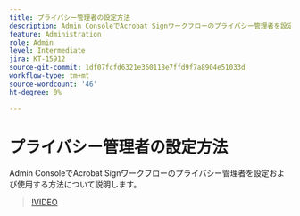 ```yaml
---
title: プライバシー管理者の設定方法
description: Admin ConsoleでAcrobat Signワークフローのプライバシー管理者を設定および使用する方法について説明します。
feature: Administration
role: Admin
level: Intermediate
jira: KT-15912
source-git-commit: 1df07fcfd6321e360118e7ffd9f7a8904e51033d
workflow-type: tm+mt
source-wordcount: '46'
ht-degree: 0%

---
```


# プライバシー管理者の設定方法

Admin ConsoleでAcrobat Signワークフローのプライバシー管理者を設定および使用する方法について説明します。

>[!VIDEO](https://video.tv.adobe.com/v/3432695?quality=12&learn=on&hidetitle=true)
